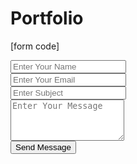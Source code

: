# Portfolio

[form code]
<div class="col-lg-8">
                <form action="/action.php" target="_blank" method="get" class="row g-lg-3 gy-3">
                  <div class="form-group col-md-6">
                    <input type="text" class="form-control" placeholder="Enter Your Name" name="name">
                  </div>
                  <div class="form-group col-md-6">
                    <input type="email" class="form-control" placeholder="Enter Your Email" name="email">
                  </div>
                  <div class="form-group col-12">
                    <input type="text" class="form-control" placeholder="Enter Subject" name="subject">
                  </div>
                  <div class="form-group col-12">
                    <textarea name=""  rows="4" class="form-control" placeholder="Enter Your Message" name="message"></textarea>
                  </div>
                  <div class="form-group col-12 d-grid">
                    <button type="submit" class="btn btn-brand">Send Message</button>
                  </div>
                </form>
</div>
